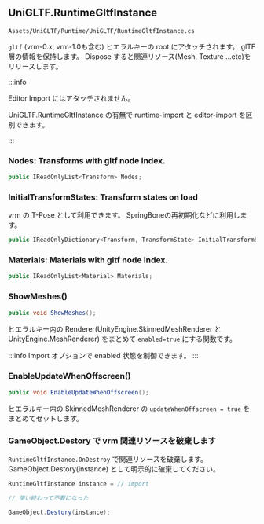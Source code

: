## UniGLTF.RuntimeGltfInstance

`Assets/UniGLTF/Runtime/UniGLTF/RuntimeGltfInstance.cs`

`gltf` (vrm-0.x, vrm-1.0も含む) ヒエラルキーの root にアタッチされます。
glTF 層の情報を保持します。
Dispose すると関連リソース(Mesh, Texture ...etc)をリリースします。

:::info

Editor Import にはアタッチされません。

UniGLTF.RuntimeGltfInstance の有無で
runtime-import と editor-import を区別できます。

:::

### Nodes: Transforms with gltf node index.

```cs
public IReadOnlyList<Transform> Nodes;
```

### InitialTransformStates: Transform states on load

vrm の T-Pose として利用できます。
SpringBoneの再初期化などに利用します。

```cs
public IReadOnlyDictionary<Transform, TransformState> InitialTransformStates;
```

### Materials: Materials with gltf node index.

```cs
public IReadOnlyList<Material> Materials;
```

### ShowMeshes()

```cs
public void ShowMeshes();
```

ヒエラルキー内の Renderer(UnityEngine.SkinnedMeshRenderer と UnityEngine.MeshRenderer)
をまとめて `enabled=true` にする関数です。

:::info
Import オプションで enabled 状態を制御できます。
:::

### EnableUpdateWhenOffscreen()

```cs
public void EnableUpdateWhenOffscreen();
```

ヒエラルキー内の SkinnedMeshRenderer の `updateWhenOffscreen = true` をまとめてセットします。

### GameObject.Destory で vrm 関連リソースを破棄します

`RuntimeGltfInstance.OnDestroy` で関連リソースを破棄します。
GameObject.Destory(instance) として明示的に破棄してください。

```cs
RuntimeGltfInstance instance = // import

// 使い終わって不要になった

GameObject.Destory(instance);
```

